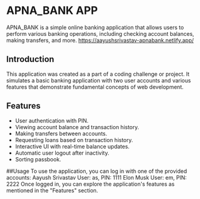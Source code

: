 # APNA_BANK APP
APNA_BANK is a simple online banking application that allows users to perform various banking operations, including checking account balances, making transfers, and more.
https://aayushsrivastav-apnabank.netlify.app/

## Introduction
This application was created as a part of a coding challenge or project. It simulates a basic banking application with two user accounts and various features that demonstrate fundamental concepts of web development.

## Features

- User authentication with PIN.
- Viewing account balance and transaction history.
- Making transfers between accounts.
- Requesting loans based on transaction history.
- Interactive UI with real-time balance updates.
- Automatic user logout after inactivity.
- Sorting passbook. 



##Usage
To use the application, you can log in with one of the provided accounts:
Aayush Srivastav
User: as, PIN: 1111
Elon Musk
User: em, PIN: 2222
Once logged in, you can explore the application's features as mentioned in the "Features" section.
